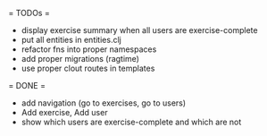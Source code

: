 = TODOs =
- display exercise summary when all users are exercise-complete
- put all entities in entities.clj
- refactor fns into proper namespaces
- add proper migrations (ragtime)
- use proper clout routes in templates

= DONE =
- add navigation (go to exercises, go to users)
- Add exercise, Add user
- show which users are exercise-complete and which are not
